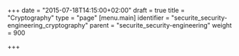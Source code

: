 +++
date = "2015-07-18T14:15:00+02:00"
draft = true
title = "Cryptography"
type = "page"
[menu.main]
identifier = "securite_security-engineering_cryptography"
parent = "securite_security-engineering"
weight = 900

+++
